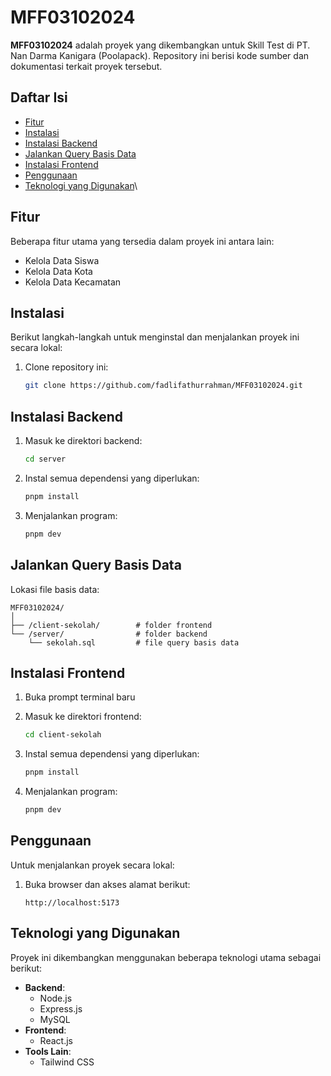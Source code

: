 # MFF03102024

**MFF03102024** adalah proyek yang dikembangkan untuk Skill Test di PT. Nan Darma Kanigara (Poolapack). Repository ini berisi kode sumber dan dokumentasi terkait proyek tersebut.

## Daftar Isi

- [Fitur](#fitur)
- [Instalasi](#instalasi)
- [Instalasi Backend](#instalasi-backend)
- [Jalankan Query Basis Data](#instalasi-basis-data)
- [Instalasi Frontend](#instalasi-frontend)
- [Penggunaan](#penggunaan)
- [Teknologi yang Digunakan](#teknologi-yang-digunakan)\

## Fitur

Beberapa fitur utama yang tersedia dalam proyek ini antara lain:

- Kelola Data Siswa
- Kelola Data Kota
- Kelola Data Kecamatan
  
## Instalasi

Berikut langkah-langkah untuk menginstal dan menjalankan proyek ini secara lokal:

1. Clone repository ini:
   ```bash
   git clone https://github.com/fadlifathurrahman/MFF03102024.git
   ```

## Instalasi Backend

1. Masuk ke direktori backend:
   ```bash
   cd server
   ```

2. Instal semua dependensi yang diperlukan:
   ```bash
   pnpm install
   ```
3. Menjalankan program:
   ```bash
   pnpm dev
   ```

## Jalankan Query Basis Data

Lokasi file basis data:

```
MFF03102024/
│
├── /client-sekolah/        # folder frontend   
└── /server/                # folder backend         
    └── sekolah.sql         # file query basis data
```
   
## Instalasi Frontend

1. Buka prompt terminal baru

2. Masuk ke direktori frontend:
   ```bash
   cd client-sekolah
   ```

3. Instal semua dependensi yang diperlukan:
   ```bash
   pnpm install
   ```
4. Menjalankan program:
   ```bash
   pnpm dev
   ```

## Penggunaan

Untuk menjalankan proyek secara lokal:

1. Buka browser dan akses alamat berikut:
   ```
   http://localhost:5173
   ```

## Teknologi yang Digunakan

Proyek ini dikembangkan menggunakan beberapa teknologi utama sebagai berikut:

- **Backend**: 
  - Node.js
  - Express.js
  - MySQL
- **Frontend**: 
  - React.js
- **Tools Lain**:
  - Tailwind CSS
